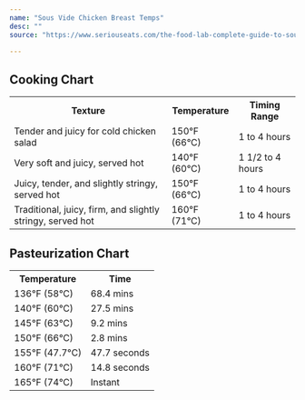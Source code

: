 ```yaml
---
name: "Sous Vide Chicken Breast Temps" 
desc: ""
source: "https://www.seriouseats.com/the-food-lab-complete-guide-to-sous-vide-chicken-breast"

---
```

<h2>Cooking Chart</h2>
<table>
<tr><th>Texture</th><th>Temperature</th><th>Timing Range</th></tr>
<tr>
    <td>Tender and juicy for cold chicken salad</td>
    <td>150°F (66°C)</td>
    <td>1 to 4 hours</td>
</tr>
<tr>
    <td>Very soft and juicy, served hot </td>
    <td>140°F (60°C) </td>
    <td>1 1/2 to 4 hours</td>
</tr>
<tr>
    <td>Juicy, tender, and slightly stringy, served hot </td>
    <td>150°F (66°C)</td>
    <td>1 to 4 hours</td>
</tr>
<tr>
    <td>Traditional, juicy, firm, and slightly stringy, served hot </td>
    <td>160°F (71°C)</td>
    <td>1 to 4 hours</td>
</tr>
</table>

<h2>Pasteurization Chart</h2>
<table>
<tr><th>Temperature</th><th>Time</th></tr>
<tr>
    <td>136°F (58°C) </td>
    <td>68.4 mins</td>    
</tr>
<tr>
    <td>140°F (60°C) </td>
    <td>27.5 mins</td>    
</tr>
<tr>
    <td>145°F (63°C) </td>
    <td>9.2 mins</td>    
</tr>
 <tr>
    <td>150°F (66°C) </td>
    <td>2.8 mins</td>    
</tr>
 <tr>
    <td>155°F (47.7°C) </td>
    <td>47.7 seconds</td>    
</tr>
 <tr>
    <td>160°F (71°C) </td>
    <td>14.8 seconds</td>    
</tr>
 <tr>
    <td>165°F (74°C) </td>
    <td>Instant</td>    
</tr>
   

</table>